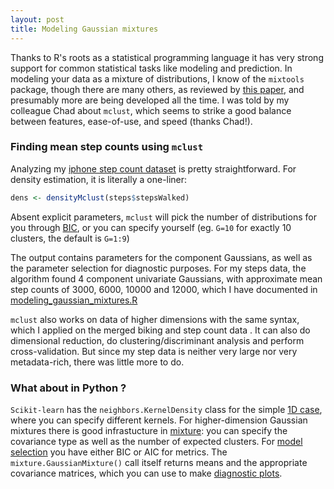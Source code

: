 ```yaml
---
layout: post
title: Modeling Gaussian mixtures
---
```


Thanks to R's roots as a statistical programming language it has very strong support for common statistical tasks like modeling and prediction. In modeling your data as a mixture of distributions, I know of the `mixtools` package, though there are many others, as reviewed by [this paper](https://www.ncbi.nlm.nih.gov/pmc/articles/PMC5096736/), and presumably more are being developed all the time. I was told by my colleague Chad about `mclust`, which seems to strike a good balance between features, ease-of-use, and speed (thanks Chad!).

### Finding mean step counts using `mclust` 

Analyzing my [iphone step count dataset](https://github.com/ptvan/datasets/tree/master/iphone_health) is pretty straightforward. For density estimation, it is literally a one-liner: 

```r
dens <- densityMclust(steps$stepsWalked)
```
Absent explicit parameters, `mclust` will pick the number of distributions for you through [BIC](https://en.wikipedia.org/wiki/Bayesian_information_criterion), or you can specify yourself (eg. `G=10` for exactly 10 clusters, the default is `G=1:9`) 

The output contains parameters for the component Gaussians, as well as the parameter selection for diagnostic purposes. For my steps data, the algorithm found 4 component univariate Gaussians, with approximate mean step counts of 3000, 6000, 10000 and 12000, which I have documented in [modeling_gaussian_mixtures.R](https://github.com/ptvan/R-snippets/blob/master/modeling_gaussian_mixtures.R)

`mclust` also works on data of higher dimensions with the same syntax, which I applied on the merged biking and step count data . It can also do dimensional reduction, do clustering/discriminant analysis and perform cross-validation. But since my step data is neither very large nor very metadata-rich, there was little more to do.

### What about in Python ?

`Scikit-learn` has the `neighbors.KernelDensity` class for the simple [1D case](https://scikit-learn.org/stable/auto_examples/neighbors/plot_kde_1d.html#sphx-glr-auto-examples-neighbors-plot-kde-1d-py), where you can specify different kernels. For higher-dimension Gaussian mixtures there is good infrastucture in [mixture](https://scikit-learn.org/stable/modules/mixture.html): you can specify the covariance type as well as the number of expected clusters. For [model selection](https://scikit-learn.org/stable/auto_examples/mixture/plot_gmm_selection.html) you have either BIC or AIC for metrics. The `mixture.GaussianMixture()` call itself returns means and the appropriate covariance matrices, which you can use to make [diagnostic plots](https://www.visiondummy.com/2014/04/geometric-interpretation-covariance-matrix/).
